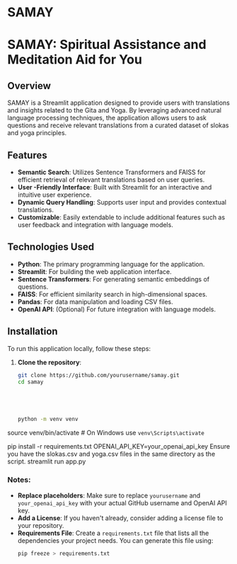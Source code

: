 # SAMAY

# SAMAY: Spiritual Assistance and Meditation Aid for You

## Overview
SAMAY is a Streamlit application designed to provide users with translations and insights related to the Gita and Yoga. By leveraging advanced natural language processing techniques, the application allows users to ask questions and receive relevant translations from a curated dataset of slokas and yoga principles.

## Features
- **Semantic Search**: Utilizes Sentence Transformers and FAISS for efficient retrieval of relevant translations based on user queries.
- **User -Friendly Interface**: Built with Streamlit for an interactive and intuitive user experience.
- **Dynamic Query Handling**: Supports user input and provides contextual translations.
- **Customizable**: Easily extendable to include additional features such as user feedback and integration with language models.

## Technologies Used
- **Python**: The primary programming language for the application.
- **Streamlit**: For building the web application interface.
- **Sentence Transformers**: For generating semantic embeddings of questions.
- **FAISS**: For efficient similarity search in high-dimensional spaces.
- **Pandas**: For data manipulation and loading CSV files.
- **OpenAI API**: (Optional) For future integration with language models.

## Installation
To run this application locally, follow these steps:

1. **Clone the repository**:
   ```bash
   git clone https://github.com/yourusername/samay.git
   cd samay





   python -m venv venv
source venv/bin/activate  # On Windows use `venv\Scripts\activate`

pip install -r requirements.txt
OPENAI_API_KEY=your_openai_api_key
Ensure you have the slokas.csv and yoga.csv files in the same directory as the script.
streamlit run app.py




### Notes:
- **Replace placeholders**: Make sure to replace `yourusername` and `your_openai_api_key` with your actual GitHub username and OpenAI API key.
- **Add a License**: If you haven't already, consider adding a license file to your repository.
- **Requirements File**: Create a `requirements.txt` file that lists all the dependencies your project needs. You can generate this file using:
  ```bash
  pip freeze > requirements.txt

